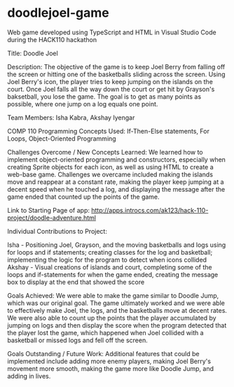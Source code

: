 # doodlejoel-game
Web game developed using TypeScript and HTML in Visual Studio Code during the HACK110 hackathon

Title: 
Doodle Joel 

Description: 
The objective of the game is to keep Joel Berry from falling off the screen or hitting one of the basketballs sliding across the screen. Using Joel Berry's icon, the player tries to keep jumping on the islands on the court. Once Joel falls all the way down the court or get hit by Grayson's baksetball, you lose the game. The goal is to get as many points as possible, where one jump on a log equals one point. 

Team Members: 
Isha Kabra, Akshay Iyengar

COMP 110 Programming Concepts Used: 
If-Then-Else statements, For Loops, Object-Oriented Programming 

Challenges Overcome / New Concepts Learned: 
We learned how to implement object-oriented programming and constructors, especially when creating Sprite objects for each icon, as well as using HTML to create a web-base game. Challenges we overcame included making the islands move and reappear at a constant rate, making the player keep jumping at a decent speed when he touched a log, and displaying the message after the game ended that counted up the points of the game. 

Link to Starting Page of app: 
http://apps.introcs.com/ak123/hack-110-project/doodle-adventure.html 

Individual Contributions to Project: 

Isha - Positioning Joel, Grayson, and the moving basketballs and logs using for loops and if statements; creating classes for the log and basketball; implementing the logic for the program to detect when icons collided 
Akshay - Visual creations of islands and court, completing some of the loops and if-statements for when the game ended, creating the message box to display at the end that showed the score 

Goals Achieved: 
We were able to make the game similar to Doodle Jump, which was our original goal. The game ultimately worked and we were able to effectively make Joel, the logs, and the basketballs move at decent rates. We were also able to count up the points that the player accumulated by jumping on logs and then display the score when the program detected that the player lost the game, which happened when Joel collided with a basketball or missed logs and fell off the screen. 

Goals Outstanding / Future Work: 
Additional features that could be implemented include adding more enemy players, making Joel Berry's movement more smooth, making the game more like Doodle Jump, and adding in lives.
